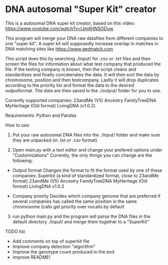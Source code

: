 # DNA autosomal "Super Kit" creator

This is a autosomal DNA super kit creator, based on this video:
https://www.youtube.com/watch?v=IJmAHNSODuw

This program will merge your DNA raw datafiles from different companies to one "super kit".
A super kit will supposedly increase overlap in matches in DNA matching sites like https://www.gedmatch.com

This script does this by searching ./input/ for .csv or .txt files and then screen the files for information about what test company that produced the file.
If the testing company is known, then the script cleans and standardizes and finally concatenates the data.
It will then sort the data by chromosome, position and then testcompany.
Lastly it will drop duplicates according to the priority list and format the data to the desired outputformat.
The data are then saved to the ./output/ folder for you to use.


Currently supported companies:
23andMe (V5)
Ancestry
FamilyTreeDNA
MyHeritage (Old format)
LivingDNA (v1.0.2)

Requirements: Python and Pandas

How to use:

1. Put your raw autosomal DNA files into the ./input/ folder and make sure they are unpacked (in .txt or .csv format)

2. Open main.py with a text editor and change your prefered options under "Customizations"
Currently, the only things you can change are the following:

* Output format
Changes the format to fit the format used by one of these companies:
Superkit (a kind of standardized format, close to 23andMe format)
23andMe (V5)
Ancestry
FamilyTreeDNA
MyHeritage (Old format)
LivingDNA v1.0.2

* Company priority
Decides which company genome that are preferred if several companies has called the same position in the same chromosome (calls get priority over nocalls by default

3. run python main.py and the program will parse the DNA files in the default directory ./input/ and merge them together to a "SuperKit"


TODO list
* Add comments on top of superkit file
* Improve company detection "algorithm"
* Improve the genotype count produced in the end
* Improve README!